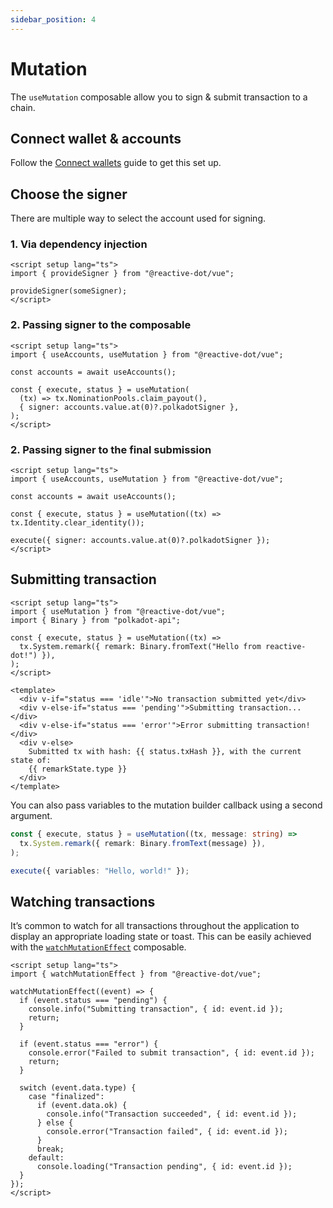 ```yaml
---
sidebar_position: 4
---
```


# Mutation

The `useMutation` composable allow you to sign & submit transaction to a chain.

## Connect wallet & accounts

Follow the [Connect wallets](./connect-wallets.mdx) guide to get this set up.

## Choose the signer

There are multiple way to select the account used for signing.

### 1. Via dependency injection

```vue
<script setup lang="ts">
import { provideSigner } from "@reactive-dot/vue";

provideSigner(someSigner);
</script>
```

### 2. Passing signer to the composable

```vue
<script setup lang="ts">
import { useAccounts, useMutation } from "@reactive-dot/vue";

const accounts = await useAccounts();

const { execute, status } = useMutation(
  (tx) => tx.NominationPools.claim_payout(),
  { signer: accounts.value.at(0)?.polkadotSigner },
);
</script>
```

### 2. Passing signer to the final submission

```vue
<script setup lang="ts">
import { useAccounts, useMutation } from "@reactive-dot/vue";

const accounts = await useAccounts();

const { execute, status } = useMutation((tx) => tx.Identity.clear_identity());

execute({ signer: accounts.value.at(0)?.polkadotSigner });
</script>
```

## Submitting transaction

```vue
<script setup lang="ts">
import { useMutation } from "@reactive-dot/vue";
import { Binary } from "polkadot-api";

const { execute, status } = useMutation((tx) =>
  tx.System.remark({ remark: Binary.fromText("Hello from reactive-dot!") }),
);
</script>

<template>
  <div v-if="status === 'idle'">No transaction submitted yet</div>
  <div v-else-if="status === 'pending'">Submitting transaction...</div>
  <div v-else-if="status === 'error'">Error submitting transaction!</div>
  <div v-else>
    Submitted tx with hash: {{ status.txHash }}, with the current state of:
    {{ remarkState.type }}
  </div>
</template>
```

You can also pass variables to the mutation builder callback using a second argument.

```ts
const { execute, status } = useMutation((tx, message: string) =>
  tx.System.remark({ remark: Binary.fromText(message) }),
);

execute({ variables: "Hello, world!" });
```

## Watching transactions

It’s common to watch for all transactions throughout the application to display an appropriate loading state or toast. This can be easily achieved with the [`watchMutationEffect`](/vue/api/vue/functions/watchMutationEffect) composable.

```vue
<script setup lang="ts">
import { watchMutationEffect } from "@reactive-dot/vue";

watchMutationEffect((event) => {
  if (event.status === "pending") {
    console.info("Submitting transaction", { id: event.id });
    return;
  }

  if (event.status === "error") {
    console.error("Failed to submit transaction", { id: event.id });
    return;
  }

  switch (event.data.type) {
    case "finalized":
      if (event.data.ok) {
        console.info("Transaction succeeded", { id: event.id });
      } else {
        console.error("Transaction failed", { id: event.id });
      }
      break;
    default:
      console.loading("Transaction pending", { id: event.id });
  }
});
</script>
```

